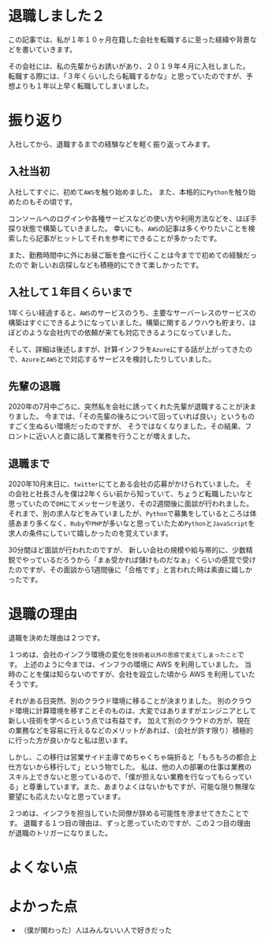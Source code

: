 # 退職しました２

この記事では、私が１年１０ヶ月在籍した会社を転職するに至った経緯や背景などを書いていきます。

その会社には、私の先輩からお誘いがあり、２０１９年４月に入社しました。
転職する際には、「３年くらいしたら転職するかな」と思っていたのですが、予想よりも１年以上早く転職してしまいました。

# 振り返り

入社してから、退職するまでの経験などを軽く振り返ってみます。

## 入社当初

入社してすぐに、初めて`AWS`を触り始めました。
また、本格的に`Python`を触り始めたのもその頃です。

コンソールへのログインや各種サービスなどの使い方や利用方法などを、ほぼ手探り状態で構築していきました。
幸いにも、`AWS`の記事は多くやりたいことを検索したら記事がヒットしてそれを参考にできることが多かったです。

また、勤務時間中に外にお昼ご飯を食べに行くことは今までで初めての経験だったので
新しいお店探しなども積極的にできて楽しかったです。

## 入社して１年目くらいまで

1年くらい経過すると、`AWS`のサービスのうち、主要なサーバーレスのサービスの構築はすぐにできるようになっていました。構築に関するノウハウも貯まり、ほぼどのような会社内での依頼が来ても対応できるようになっていました。

そして、詳細は後述しますが、計算インフラを`Azure`にする話が上がってきたので、`Azure`と`AWS`とで対応するサービスを検討したりしていました。

## 先輩の退職

2020年の7月中ごろに、突然私を会社に誘ってくれた先輩が退職することが決まりました。
今までは、「その先輩の後ろについて回っていれば良い」というものすごく生ぬるい環境だったのですが、
そうではなくなりました。その結果、フロントに近い人と直に話して業務を行うことが増えました。


## 退職まで

2020年10月末日に、`twitter`にてとある会社の応募がかけられていました。
その会社と社長さんを僕は2年くらい前から知っていて、ちょうど転職したいなと思っていたので`DM`にてメッセージを送り、その2週間後に面談が行われました。
それまで、別の求人などをみていましたが、`Python`で募集をしているところは体感あまり多くなく、`Ruby`や`PHP`が多いなと思っていたため`Python`と`JavaScript`を求人の条件にしていて嬉しかったのを覚えています。

30分間ほど面談が行われたのですが、
新しい会社の規模や給与帯的に、少数精鋭でやっているだろうから「まぁ受かれば儲けものだなぁ」くらいの感覚で受けたのですが、その面談から1週間後に「合格です」と言われた時は素直に嬉しかったです。


# 退職の理由

退職を決めた理由は２つです。

１つめは、会社のインフラ環境の変化を`技術者以外の思惑で変えてしまったこと`です。
上述のように今までは、インフラの環境に AWS を利用していました。
当時のことを僕は知らないのですが、会社を設立した頃から AWS を利用していたそうです。

それがある日突然、別のクラウド環境に移ることが決まりました。
別のクラウド環境に計算環境を移すことそのものは、大変ではありますがエンジニアとして新しい技術を学べるという点では有益です。
加えて別のクラウドの方が、現在の業務などを容易に行えるなどのメリットがあれば、（会社が許す限り）積極的に行った方が良いかなと私は思います。

しかし、この移行は営業サイド主導でめちゃくちゃ端折ると「もろもろの都合上仕方ないから移行して」という物でした。
私は、他の人の部署の仕事は業務のスキル上できないと思っているので、「僕が担えない業務を行なってもらっている」と尊重しています。また、あまりよくはないかもですが、可能な限り無理な要望にも応えたいなと思っています。


２つめは、インフラを担当していた同僚が辞める可能性を滲ませてきたことです。
退職する１つ目の理由は、ずっと思っていたのですが、この２つ目の理由が退職のトリガーになりました。

# よくない点

# よかった点

- （僕が関わった）人はみんないい人で好きだった
